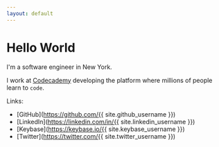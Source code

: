 ```yaml
---
layout: default
---
```


# Hello World

I'm a software engineer in New York.

I work at [Codecademy](https://codecademy.com) developing the platform where millions of people learn to `code`.

Links:
- [GitHub](https://github.com/{{ site.github_username }})
- [LinkedIn](https://linkedin.com/in/{{ site.linkedin_username }})
- [Keybase](https://keybase.io/{{ site.keybase_username }})
- [Twitter](https://twitter.com/{{ site.twitter_username }})
